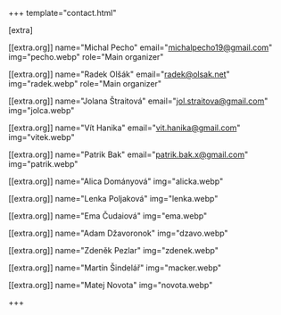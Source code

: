 +++
template="contact.html"

[extra]

[[extra.org]]
name="Michal Pecho"
email="michalpecho19@gmail.com"
img="pecho.webp"
role="Main organizer"

[[extra.org]]
name="Radek Olšák"
email="radek@olsak.net"
img="radek.webp"
role="Main organizer"

[[extra.org]]
name="Jolana Štraitová"
email="jol.straitova@gmail.com"
img="jolca.webp"

[[extra.org]]
name="Vít Hanika"
email="vit.hanika@gmail.com"
img="vitek.webp"

[[extra.org]]
name="Patrik Bak"
email="patrik.bak.x@gmail.com"
img="patrik.webp"

[[extra.org]]
name="Alica Dományová"
img="alicka.webp"

[[extra.org]]
name="Lenka Poljaková"
img="lenka.webp"

[[extra.org]]
name="Ema Čudaiová"
img="ema.webp"

[[extra.org]]
name="Adam Džavoronok"
img="dzavo.webp"

[[extra.org]]
name="Zdeněk Pezlar"
img="zdenek.webp"

[[extra.org]]
name="Martin Šindelář"
img="macker.webp"

[[extra.org]]
name="Matej Novota"
img="novota.webp"

+++
